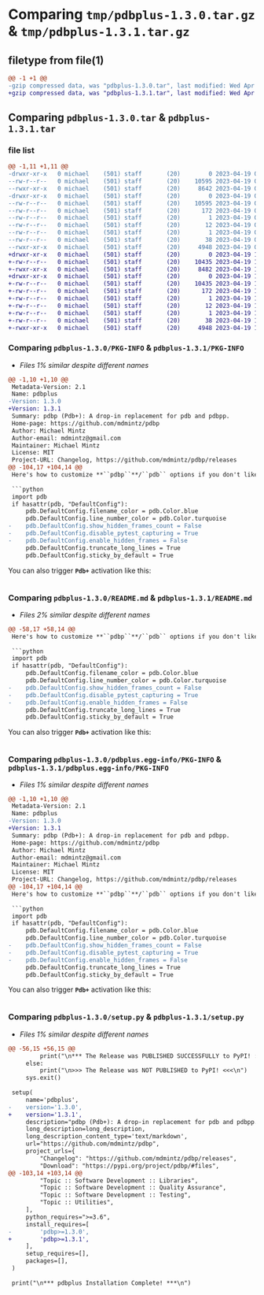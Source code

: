 # Comparing `tmp/pdbplus-1.3.0.tar.gz` & `tmp/pdbplus-1.3.1.tar.gz`

## filetype from file(1)

```diff
@@ -1 +1 @@
-gzip compressed data, was "pdbplus-1.3.0.tar", last modified: Wed Apr 19 05:36:42 2023, max compression
+gzip compressed data, was "pdbplus-1.3.1.tar", last modified: Wed Apr 19 18:42:35 2023, max compression
```

## Comparing `pdbplus-1.3.0.tar` & `pdbplus-1.3.1.tar`

### file list

```diff
@@ -1,11 +1,11 @@
-drwxr-xr-x   0 michael    (501) staff       (20)        0 2023-04-19 05:36:42.337043 pdbplus-1.3.0/
--rw-r--r--   0 michael    (501) staff       (20)    10595 2023-04-19 05:36:42.336835 pdbplus-1.3.0/PKG-INFO
--rwxr-xr-x   0 michael    (501) staff       (20)     8642 2023-04-19 05:28:37.000000 pdbplus-1.3.0/README.md
-drwxr-xr-x   0 michael    (501) staff       (20)        0 2023-04-19 05:36:42.336683 pdbplus-1.3.0/pdbplus.egg-info/
--rw-r--r--   0 michael    (501) staff       (20)    10595 2023-04-19 05:36:42.000000 pdbplus-1.3.0/pdbplus.egg-info/PKG-INFO
--rw-r--r--   0 michael    (501) staff       (20)      172 2023-04-19 05:36:42.000000 pdbplus-1.3.0/pdbplus.egg-info/SOURCES.txt
--rw-r--r--   0 michael    (501) staff       (20)        1 2023-04-19 05:36:42.000000 pdbplus-1.3.0/pdbplus.egg-info/dependency_links.txt
--rw-r--r--   0 michael    (501) staff       (20)       12 2023-04-19 05:36:42.000000 pdbplus-1.3.0/pdbplus.egg-info/requires.txt
--rw-r--r--   0 michael    (501) staff       (20)        1 2023-04-19 05:36:42.000000 pdbplus-1.3.0/pdbplus.egg-info/top_level.txt
--rw-r--r--   0 michael    (501) staff       (20)       38 2023-04-19 05:36:42.337071 pdbplus-1.3.0/setup.cfg
--rwxr-xr-x   0 michael    (501) staff       (20)     4948 2023-04-19 05:33:36.000000 pdbplus-1.3.0/setup.py
+drwxr-xr-x   0 michael    (501) staff       (20)        0 2023-04-19 18:42:35.956641 pdbplus-1.3.1/
+-rw-r--r--   0 michael    (501) staff       (20)    10435 2023-04-19 18:42:35.955914 pdbplus-1.3.1/PKG-INFO
+-rwxr-xr-x   0 michael    (501) staff       (20)     8482 2023-04-19 18:41:19.000000 pdbplus-1.3.1/README.md
+drwxr-xr-x   0 michael    (501) staff       (20)        0 2023-04-19 18:42:35.955773 pdbplus-1.3.1/pdbplus.egg-info/
+-rw-r--r--   0 michael    (501) staff       (20)    10435 2023-04-19 18:42:35.000000 pdbplus-1.3.1/pdbplus.egg-info/PKG-INFO
+-rw-r--r--   0 michael    (501) staff       (20)      172 2023-04-19 18:42:35.000000 pdbplus-1.3.1/pdbplus.egg-info/SOURCES.txt
+-rw-r--r--   0 michael    (501) staff       (20)        1 2023-04-19 18:42:35.000000 pdbplus-1.3.1/pdbplus.egg-info/dependency_links.txt
+-rw-r--r--   0 michael    (501) staff       (20)       12 2023-04-19 18:42:35.000000 pdbplus-1.3.1/pdbplus.egg-info/requires.txt
+-rw-r--r--   0 michael    (501) staff       (20)        1 2023-04-19 18:42:35.000000 pdbplus-1.3.1/pdbplus.egg-info/top_level.txt
+-rw-r--r--   0 michael    (501) staff       (20)       38 2023-04-19 18:42:35.956681 pdbplus-1.3.1/setup.cfg
+-rwxr-xr-x   0 michael    (501) staff       (20)     4948 2023-04-19 18:41:50.000000 pdbplus-1.3.1/setup.py
```

### Comparing `pdbplus-1.3.0/PKG-INFO` & `pdbplus-1.3.1/PKG-INFO`

 * *Files 1% similar despite different names*

```diff
@@ -1,10 +1,10 @@
 Metadata-Version: 2.1
 Name: pdbplus
-Version: 1.3.0
+Version: 1.3.1
 Summary: pdbp (Pdb+): A drop-in replacement for pdb and pdbpp.
 Home-page: https://github.com/mdmintz/pdbp
 Author: Michael Mintz
 Author-email: mdmintz@gmail.com
 Maintainer: Michael Mintz
 License: MIT
 Project-URL: Changelog, https://github.com/mdmintz/pdbp/releases
@@ -104,17 +104,14 @@
 Here's how to customize **``pdbp``**/``pdb`` options if you don't like the default settings: (<i>Shown below are the default settings.</i>)
 
 ```python
 import pdb
 if hasattr(pdb, "DefaultConfig"):
     pdb.DefaultConfig.filename_color = pdb.Color.blue
     pdb.DefaultConfig.line_number_color = pdb.Color.turquoise
-    pdb.DefaultConfig.show_hidden_frames_count = False
-    pdb.DefaultConfig.disable_pytest_capturing = True
-    pdb.DefaultConfig.enable_hidden_frames = False
     pdb.DefaultConfig.truncate_long_lines = True
     pdb.DefaultConfig.sticky_by_default = True
 ```
 
 You can also trigger **``Pdb+``** activation like this:
 
 ```python
```

### Comparing `pdbplus-1.3.0/README.md` & `pdbplus-1.3.1/README.md`

 * *Files 2% similar despite different names*

```diff
@@ -58,17 +58,14 @@
 Here's how to customize **``pdbp``**/``pdb`` options if you don't like the default settings: (<i>Shown below are the default settings.</i>)
 
 ```python
 import pdb
 if hasattr(pdb, "DefaultConfig"):
     pdb.DefaultConfig.filename_color = pdb.Color.blue
     pdb.DefaultConfig.line_number_color = pdb.Color.turquoise
-    pdb.DefaultConfig.show_hidden_frames_count = False
-    pdb.DefaultConfig.disable_pytest_capturing = True
-    pdb.DefaultConfig.enable_hidden_frames = False
     pdb.DefaultConfig.truncate_long_lines = True
     pdb.DefaultConfig.sticky_by_default = True
 ```
 
 You can also trigger **``Pdb+``** activation like this:
 
 ```python
```

### Comparing `pdbplus-1.3.0/pdbplus.egg-info/PKG-INFO` & `pdbplus-1.3.1/pdbplus.egg-info/PKG-INFO`

 * *Files 1% similar despite different names*

```diff
@@ -1,10 +1,10 @@
 Metadata-Version: 2.1
 Name: pdbplus
-Version: 1.3.0
+Version: 1.3.1
 Summary: pdbp (Pdb+): A drop-in replacement for pdb and pdbpp.
 Home-page: https://github.com/mdmintz/pdbp
 Author: Michael Mintz
 Author-email: mdmintz@gmail.com
 Maintainer: Michael Mintz
 License: MIT
 Project-URL: Changelog, https://github.com/mdmintz/pdbp/releases
@@ -104,17 +104,14 @@
 Here's how to customize **``pdbp``**/``pdb`` options if you don't like the default settings: (<i>Shown below are the default settings.</i>)
 
 ```python
 import pdb
 if hasattr(pdb, "DefaultConfig"):
     pdb.DefaultConfig.filename_color = pdb.Color.blue
     pdb.DefaultConfig.line_number_color = pdb.Color.turquoise
-    pdb.DefaultConfig.show_hidden_frames_count = False
-    pdb.DefaultConfig.disable_pytest_capturing = True
-    pdb.DefaultConfig.enable_hidden_frames = False
     pdb.DefaultConfig.truncate_long_lines = True
     pdb.DefaultConfig.sticky_by_default = True
 ```
 
 You can also trigger **``Pdb+``** activation like this:
 
 ```python
```

### Comparing `pdbplus-1.3.0/setup.py` & `pdbplus-1.3.1/setup.py`

 * *Files 1% similar despite different names*

```diff
@@ -56,15 +56,15 @@
         print("\n*** The Release was PUBLISHED SUCCESSFULLY to PyPI! :) ***\n")
     else:
         print("\n>>> The Release was NOT PUBLISHED to PyPI! <<<\n")
     sys.exit()
 
 setup(
     name='pdbplus',
-    version='1.3.0',
+    version='1.3.1',
     description="pdbp (Pdb+): A drop-in replacement for pdb and pdbpp.",
     long_description=long_description,
     long_description_content_type='text/markdown',
     url="https://github.com/mdmintz/pdbp",
     project_urls={
         "Changelog": "https://github.com/mdmintz/pdbp/releases",
         "Download": "https://pypi.org/project/pdbp/#files",
@@ -103,14 +103,14 @@
         "Topic :: Software Development :: Libraries",
         "Topic :: Software Development :: Quality Assurance",
         "Topic :: Software Development :: Testing",
         "Topic :: Utilities",
     ],
     python_requires=">=3.6",
     install_requires=[
-        'pdbp>=1.3.0',
+        'pdbp>=1.3.1',
     ],
     setup_requires=[],
     packages=[],
 )
 
 print("\n*** pdbplus Installation Complete! ***\n")
```

